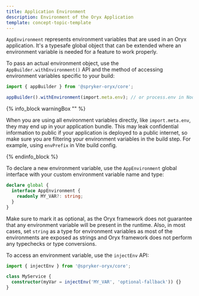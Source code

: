 ```yaml
---
title: Application Environment
description: Environment of the Oryx Application
template: concept-topic-template
---
```



`AppEnvironment` represents environment variables that are used in an Oryx application. It's a typesafe global object that can be extended where an environment variable is needed for a feature to work properly.

To pass an actual environment object, use the `AppBuilder.withEnvironment()` API and  the method of accessing environment variables specific to your build:

```ts
import { appBuilder } from '@spryker-oryx/core';

appBuilder().withEnvironment(import.meta.env); // or process.env in NodeJS style apps
```

{% info_block warningBox "" %}

When you are using all environment variables directly, like `import.meta.env`, they may end up in your application bundle. This may leak confidential information to public if your application is deployed to a public internet, so make sure you are filtering your environment variables in the build step. For example, using `envPrefix` in Vite build config.

{% endinfo_block %}

To declare a new environment variable, use the `AppEnvironment` global interface with your custom environment variable name and type:

```ts
declare global {
  interface AppEnvironment {
    readonly MY_VAR?: string;
  }
}
```

Make sure to mark it as optional, as the Oryx framework does not guarantee that any environment variable will be present in the runtime. Also, in most cases, set `string` as a type for environment variables as most of the environments are exposed as strings and Oryx framework does not perform any typechecks or type conversions.

To access an environment variable, use the `injectEnv` API:

```ts
import { injectEnv } from '@spryker-oryx/core';

class MyService {
  constructor(myVar = injectEnv('MY_VAR', 'optional-fallback')) {}
}
```
